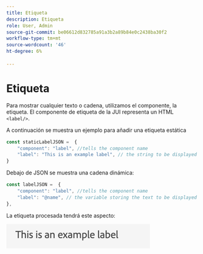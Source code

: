 ```yaml
---
title: Etiqueta
description: Etiqueta
role: User, Admin
source-git-commit: be06612d832785a91a3b2a89b84e0c2438ba30f2
workflow-type: tm+mt
source-wordcount: '46'
ht-degree: 6%

---
```


# Etiqueta

Para mostrar cualquier texto o cadena, utilizamos el componente, la etiqueta.
El componente de etiqueta de la JUI representa un HTML `<label/>`.

A continuación se muestra un ejemplo para añadir una etiqueta estática

```js title="staticLabel.js"
const staticLabelJSON =  {
    "component": "label", //tells the component name
    "label": "This is an example label", // the string to be displayed
}
```

Debajo de JSON se muestra una cadena dinámica:

```js title="dynamicLabel.js"
const labelJSON =  {
    "component": "label", //tells the component name
    "label": "@name", // the variable storing the text to be displayed
},
```

La etiqueta procesada tendrá este aspecto:

![etiqueta](./imgs/label.png "Etiqueta")